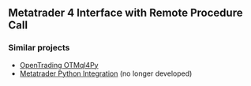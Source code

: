 ## Metatrader 4 Interface with Remote Procedure Call
### Similar projects
* [OpenTrading OTMql4Py](https://github.com/OpenTrading/OTMql4Py/)
* [Metatrader Python Integration](https://sites.google.com/site/prof7bit/metatrader-python-integration) (no longer developed)
